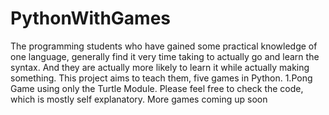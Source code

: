 # PythonWithGames
The programming students who have gained some practical knowledge of one language, generally find it very time taking to actually go and learn the syntax. And they are actually more likely to learn it while actually making something. This project aims to teach them, five games in Python. 
1.Pong Game
using only the Turtle Module. Please feel free to check the code, which is mostly self explanatory.
More games coming up soon
